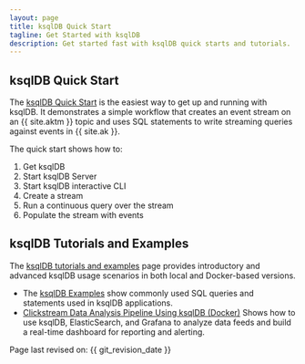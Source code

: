 ```yaml
---
layout: page
title: ksqlDB Quick Start
tagline: Get Started with ksqlDB
description: Get started fast with ksqlDB quick starts and tutorials.
---
```


ksqlDB Quick Start
------------------

The [ksqlDB Quick Start](https://ksqldb.io/quickstart) is the easiest way to get
up and running with ksqlDB. It demonstrates a simple workflow that creates 
an event stream on an {{ site.aktm }} topic and uses SQL statements to write
streaming queries against events in {{ site.ak }}.

The quick start shows how to:

1. Get ksqlDB
2. Start ksqlDB Server
3. Start ksqlDB interactive CLI
4. Create a stream
5. Run a continuous query over the stream
6. Populate the stream with events

ksqlDB Tutorials and Examples
-----------------------------

The [ksqlDB tutorials and examples](tutorials/index.md)
page provides introductory and advanced ksqlDB usage scenarios in both
local and Docker-based versions.

- The [ksqlDB Examples](tutorials/examples.md) show commonly used SQL queries
  and statements used in ksqlDB applications.
- [Clickstream Data Analysis Pipeline Using ksqlDB (Docker)](tutorials/clickstream-docker.md)
  Shows how to use ksqlDB, ElasticSearch, and Grafana to analyze
  data feeds and build a real-time dashboard for reporting and
  alerting.

Page last revised on: {{ git_revision_date }}
